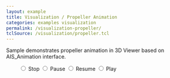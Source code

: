 ```yaml
---
layout: example
title: Visualization / Propeller Animation
categories: examples visualization
permalink: /visualization-propeller/
tclSource: /visualization/propeller.tcl
---
```


Sample demonstrates propeller animation in 3D Viewer based on AIS_Animation interface.

<div class="btn-group" data-toggle="buttons" style="margin-left: 35px">
  <label class="btn btn-primary">
    <input type="radio" name="options" id="occStopId"> Stop
  </label>
  <label class="btn btn-primary">
    <input type="radio" name="options" id="occPauseId"> Pause
  </label>
  <label class="btn btn-primary">
    <input type="radio" name="options" id="occResumeId"> Resume
  </label>
  <label class="btn btn-primary">
    <input type="radio" name="options" id="occPlayId"> Play
  </label>
</div>
<br>

<script>
document.getElementById ("occStopId").onchange = function()
{
  if (this.checked) { DRAWEXE.terminalPasteScript ("vanimation anim -stop;"); }
}
document.getElementById ("occPauseId").onchange = function()
{
  if (this.checked) { DRAWEXE.terminalPasteScript ("vanimation anim -pause;"); }
}
document.getElementById ("occResumeId").onchange = function()
{
  if (this.checked) { DRAWEXE.terminalPasteScript ("vanimation anim -resume -playSpeed 0.2;"); }
}
document.getElementById ("occPlayId").onchange = function()
{
  if (this.checked) { DRAWEXE.terminalPasteScript ("vanimation anim -play -playSpeed 0.2;"); }
}
</script>
